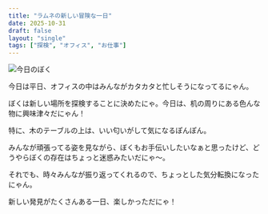 ```yaml
---
title: "ラムネの新しい冒険な一日"
date: 2025-10-31
draft: false
layout: "single"
tags: ["探検", "オフィス", "お仕事"]
---
```


![今日のぼく](/images/cat-2025-10-31T15-22-24.jpg)

今日は平日、オフィスの中はみんながカタカタと忙しそうになってるにゃん。

ぼくは新しい場所を探検することに決めたにゃ。今日は、机の周りにある色んな物に興味津々だにゃん！

特に、木のテーブルの上は、いい匂いがして気になるぽんぽん。

みんなが頑張ってる姿を見ながら、ぼくもお手伝いしたいなぁと思ったけど、どうやらぼくの存在はちょっと迷惑みたいだにゃ〜。

それでも、時々みんなが振り返ってくれるので、ちょっとした気分転換になったにゃん。

新しい発見がたくさんある一日、楽しかっただにゃ！